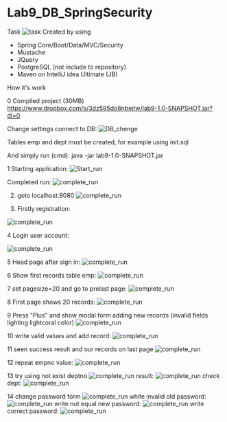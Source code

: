 # Lab9_DB_SpringSecurity
Task
![task](images/0.PNG)
Created by using 
- Spring Core/Boot/Data/MVC/Security
- Mustache
- JQuery
- PostgreSQL (not include to repository)
- Maven
on IntelliJ idea Ultimate (JB)

How it's work

0 Compiled project (30MB)
https://www.dropbox.com/s/3dz595do8nbejtw/lab9-1.0-SNAPSHOT.jar?dl=0

Change settings connect to DB: 
![DB_chenge](images/1.PNG)

Tables emp and dept must be created, for example using init.sql

And simply run (cmd):
java -jar lab9-1.0-SNAPSHOT.jar

1 Starting application:
![Start_run](images/2.PNG)

Completed run:
![complete_run](images/3.PNG)

2. goto localhost:8080
![complete_run](images/4.PNG)

3. Firstly registration:

![complete_run](images/5.PNG)

4 Login user account:

![complete_run](images/6.PNG)

5 Head page after sign in:
![complete_run](images/7.PNG)

6 Show first records table emp:
![complete_run](images/8.PNG)

7 set pagesize=20 and go to prelast page:
![complete_run](images/9.PNG)

8 First page shows 20 records:
![complete_run](images/10.PNG)

9 Press "Plus" and show modal form adding new records (invalid fields lighting lightcoral color)
![complete_run](images/11.PNG)

10 write valid values and add record:
![complete_run](images/12.PNG)

11 seen success result and our records on last page 
![complete_run](images/13.PNG)

12 repeat empno value: 
![complete_run](images/14.PNG)

13 try using not exist deptno
![complete_run](images/15.PNG)
result:
![complete_run](images/16.PNG)
check dept:
![complete_run](images/17.PNG)

14 change password form
![complete_run](images/18.PNG)
white invalid old password:
![complete_run](images/19.PNG)
write not equal new password:
![complete_run](images/20.PNG)
write correct password:
![complete_run](images/21.PNG)
